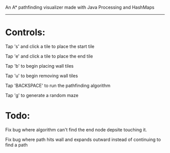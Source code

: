 An A* pathfinding visualizer made with Java Processing and HashMaps

----------------------------------------------------------------------------------

# Controls:

Tap 's' and click a tile to place the start tile

Tap 'e' and click a tile to place the end tile

Tap 'b' to begin placing wall tiles

Tap 'u' to begin removing wall tiles

Tap 'BACKSPACE' to run the pathfinding algorithm

Tap 'g' to generate a random maze

# Todo:

Fix bug where algorithm can't find the end node depsite touching it.

Fix bug where path hits wall and expands outward instead of continuing to find a path
